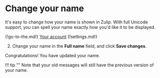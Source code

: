 # Change your name

It's easy to change how your name is shown in Zulip. With full Unicode support,
you can spell your name exactly how you'd like it to be displayed.

{!go-to-the.md!} [Your account](/#settings/your-account)
{!settings.md!}

2. Change your name in the **Full name** field, and click **Save changes**.

Congratulations! You have updated your name.

!!! tip ""
    Note that your old messages will still have the previous version of your
    name.

